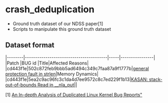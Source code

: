 # crash_deduplication

- Ground truth dataset of our NDSS paper[1]
- Scripts to manipulate this ground truth dataset

## Dataset format

|--------|----------------------------------------|-----|----------------|
|Patch   |BUG id                                  |Title|Affected Reasons|
|cd443f1e|502c872feb9bbb5ad6494c349c7faa87a9f1777b|[general protection fault in strlen](https://syzkaller.appspot.com/bug?id=502c872feb9bbb5ad6494c349c7faa87a9f1777b)|Memory Dynamics|
|cd443f1e|5ea2c9ac96fc3c1da4d7ee9572c8c7ed229f1b13|[KASAN: stack-out-of-bounds Read in __nla_put](https://syzkaller.appspot.com/bug?id=5ea2c9ac96fc3c1da4d7ee9572c8c7ed229f1b13)||

[1] [An In-depth Analysis of Duplicated Linux Kernel Bug Reports"](https://mudongliang.github.io/files/papers/NDSS_deduplication.pdf)
